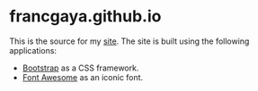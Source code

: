 francgaya.github.io
===================

This is the source for my [site](http://francgaya.github.com). The site is built using the following applications:
- [Bootstrap](http://getbootstrap.com) as a CSS framework.
- [Font Awesome](http://fontawesome.io) as an iconic font.
